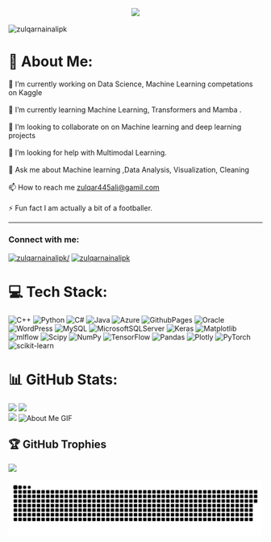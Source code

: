 <p align="center">
<!--   <a href="https://github.com/DenverCoder1/readme-typing-svg"> -->
    <img src="https://readme-typing-svg.herokuapp.com?color=E22FE4&width=380&height=28&lines=Heyo👋+I'm+Zulqarnian+Ali..;Associate+ML+Engineer;Kaggle+Competation+Expert..;Nice+To+Meet+You+....&center=true"></a></p>
    

<p align="left"> <img src="https://komarev.com/ghpvc/?username=zulqarnainalipk&label=Profile%20views&color=0e75b6&style=flat" alt="zulqarnainalipk" /> </p>



# 💫 About Me:
🔭 I’m currently working on Data Science, Machine Learning competations on Kaggle<br><br>🌱 I’m currently learning Machine Learning, Transformers and Mamba .<br><br>👯 I’m looking to collaborate on on Machine learning and deep learning projects<br><br>🤝 I’m looking for help with Multimodal Learning.<br><br>💬 Ask me about Machine learning ,Data Analysis, Visualization, Cleaning<br><br>📫 How to reach me zulqar445ali@gamil.com<br><br>⚡ Fun fact I am actually a bit of a footballer.

---
<h3 align="left">Connect with me:</h3>
<p align="left">
<a href="https://linkedin.com/in/zulqarnainalipk/" target="blank"><img align="center" src="https://raw.githubusercontent.com/rahuldkjain/github-profile-readme-generator/master/src/images/icons/Social/linked-in-alt.svg" alt="zulqarnainalipk/" height="30" width="40" /></a>
<a href="https://kaggle.com/zulqarnainalipk" target="blank"><img align="center" src="https://raw.githubusercontent.com/rahuldkjain/github-profile-readme-generator/master/src/images/icons/Social/kaggle.svg" alt="zulqarnainalipk" height="30" width="40" /></a>
</p>

# 💻 Tech Stack:
![C++](https://img.shields.io/badge/c++-%2300599C.svg?style=plastic&logo=c%2B%2B&logoColor=white) ![Python](https://img.shields.io/badge/python-3670A0?style=plastic&logo=python&logoColor=ffdd54) ![C#](https://img.shields.io/badge/c%23-%23239120.svg?style=plastic&logo=csharp&logoColor=white) ![Java](https://img.shields.io/badge/java-%23ED8B00.svg?style=plastic&logo=openjdk&logoColor=white) ![Azure](https://img.shields.io/badge/azure-%230072C6.svg?style=plastic&logo=microsoftazure&logoColor=white) ![GithubPages](https://img.shields.io/badge/github%20pages-121013?style=plastic&logo=github&logoColor=white) ![Oracle](https://img.shields.io/badge/Oracle-F80000?style=plastic&logo=oracle&logoColor=white) ![WordPress](https://img.shields.io/badge/WordPress-%23117AC9.svg?style=plastic&logo=WordPress&logoColor=white) ![MySQL](https://img.shields.io/badge/mysql-4479A1.svg?style=plastic&logo=mysql&logoColor=white) ![MicrosoftSQLServer](https://img.shields.io/badge/Microsoft%20SQL%20Server-CC2927?style=plastic&logo=microsoft%20sql%20server&logoColor=white) ![Keras](https://img.shields.io/badge/Keras-%23D00000.svg?style=plastic&logo=Keras&logoColor=white) ![Matplotlib](https://img.shields.io/badge/Matplotlib-%23ffffff.svg?style=plastic&logo=Matplotlib&logoColor=black) ![mlflow](https://img.shields.io/badge/mlflow-%23d9ead3.svg?style=plastic&logo=numpy&logoColor=blue) ![Scipy](https://img.shields.io/badge/SciPy-%230C55A5.svg?style=plastic&logo=scipy&logoColor=%white) ![NumPy](https://img.shields.io/badge/numpy-%23013243.svg?style=plastic&logo=numpy&logoColor=white) ![TensorFlow](https://img.shields.io/badge/TensorFlow-%23FF6F00.svg?style=plastic&logo=TensorFlow&logoColor=white) ![Pandas](https://img.shields.io/badge/pandas-%23150458.svg?style=plastic&logo=pandas&logoColor=white) ![Plotly](https://img.shields.io/badge/Plotly-%233F4F75.svg?style=plastic&logo=plotly&logoColor=white) ![PyTorch](https://img.shields.io/badge/PyTorch-%23EE4C2C.svg?style=plastic&logo=PyTorch&logoColor=white) ![scikit-learn](https://img.shields.io/badge/scikit--learn-%23F7931E.svg?style=plastic&logo=scikit-learn&logoColor=white)






# 📊 GitHub Stats:
![](https://github-readme-stats.vercel.app/api/top-langs/?username=zulqarnainalipk&theme=radical&border=false&include_all_commits=true&count_private=true&layout=compact)
![](https://github-readme-stats.vercel.app/api?username=zulqarnainalipk&theme=radical&_border=false&include_all_commits=true&count_private=true)<br/>
![](https://github-readme-streak-stats.herokuapp.com/?user=zulqarnainalipk&theme=radical&hide_border=false)
<img src="https://github.com/7oSkaaa/7oSkaaa/blob/main/Images/about_me.gif?raw=true" alt="About Me GIF" width="180px">
<br/>
## 🏆 GitHub Trophies
![](https://github-profile-trophy.vercel.app/?username=zulqarnainalipk&theme=radical&no-frame=false&no-bg=true&margin-w=4)



<p align="center">
<a href="https://github.com/zulqarnainalipk"><img src="contributions.svg"></a>
</p>
